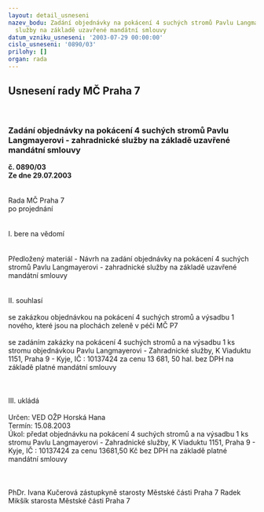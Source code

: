 ```yaml
---
layout: detail_usneseni
nazev_bodu: Zadání objednávky na pokácení 4 suchých stromů Pavlu Langmayerovi - zahradnické
  služby na základě uzavřené mandátní smlouvy
datum_vzniku_usneseni: '2003-07-29 00:00:00'
cislo_usneseni: '0890/03'
prilohy: []
organ: rada
---
```

<div id="ucUsn_pList" class="usn">
	<span><h2>Usnesení rady MČ Praha 7 </h2>
<br></span><div class="standBody">
<span><h3>Zadání objednávky na pokácení 4 suchých stromů Pavlu Langmayerovi - zahradnické služby na základě uzavřené mandátní smlouvy</h3></span><div class="center">
		<strong>č. 0890/03</strong><br>
	</div>
<div class="center">
		<strong>Ze dne 29.07.2003</strong><br><br>
	</div>
<br>Rada MČ Praha 7<br>po projednání<br><br><br>I.	bere na vědomí<br><br> <br>Předložený materiál - Návrh na  zadání objednávky na pokácení 4 suchých stromů Pavlu Langmayerovi - zahradnické služby na základě uzavřené mandátní smlouvy<br><br><br>II.	souhlasí <br><br>se zakázkou objednávkou na pokácení 4 suchých stromů a výsadbu 1 nového, které jsou na plochách zeleně v péči MČ P7<br><br>se zadáním zakázky na pokácení 4 suchých stromů a na výsadbu 1 ks stromu objednávkou Pavlu Langmayerovi -  Zahradnické služby, K Viaduktu 1151, Praha 9 - Kyje, IČ : 10137424 za cenu  13 681, 50 hal. bez DPH  na základě platné mandátní smlouvy<br><br><br><br>III.	ukládá <br><br>Určen:	VED OŽP Horská Hana<br>Termín: 15.08.2003<br>Úkol:	předat objednávku na pokácení 4 suchých stromů a na výsadbu 1 ks stromu Pavlu Langmayerovi -  Zahradnické služby, K Viaduktu 1151, Praha 9 - Kyje, IČ : 10137424 za cenu 13681,50 Kč bez DPH   na základě platné mandátní smlouvy<br> <br> <br>	<br>PhDr. Ivana Kučerová zástupkyně starosty Městské části Praha 7	 Radek Mikšík starosta Městské části Praha 7<br>	<br><br>
</div>
</div>